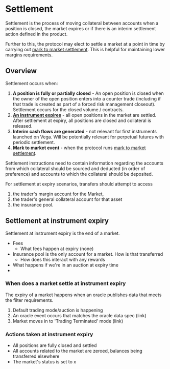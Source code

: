 # Settlement

Settlement is the process of moving collateral between accounts when a position is closed,  the market expires or if there is an interim settlement action defined in the product.

Further to this, the protocol may elect to settle a market at a point in time by carrying out [mark to market settlement](./0003-mark-to-market-settlement.md). This is helpful for maintaining lower margins requirements.

## Overview

Settlement occurs when:

1. **A position is fully or partially closed** - An open position is closed when the owner of the open position enters into a counter trade (including if that trade is created as part of a forced risk management closeout). Settlement occurs for the closed volume / contracts.
1. **[An instrument expires](#settlement-at-instrument-expiry)** - all open positions in the market are settled. After settlement at expiry, all positions are closed and collateral is released.
1. **Interim cash flows are generated** - not relevant for first instruments launched on Vega. Will be potentially relevant for perpetual futures with periodic settlement.
1. **Mark to market event** - when the protocol runs [mark to market settlement](./0003-mark-to-market-settlement.md).


Settlement instructions need to contain information regarding the accounts from which collateral should be sourced and deducted (in order of preference) and accounts to which the collateral should be deposited.

For settlement at expiry scenarios, transfers should attempt to access 
1. the trader's margin account for the Market, 
1. the trader's general collateral account for that asset 
1. the insurance pool. 

## Settlement at instrument expiry
Settlement at instrument expiry is the end of a market.
- Fees 
  - What fees happen at expiry (none) 
- Insurance pool is the only account for a market. How is that transferred
  - How does this interact with any rewards
- What happens if we're in an auction at expiry time
- 
### When does a market settle at instrument expiry
The expiry of a market happens when an oracle publishes data that meets the filter requirements.
1. Default trading mode/auction is happening
2. An oracle event occurs that matches the oracle data spec (link)
3. Market moves in to 'Trading Terminated' mode (link)


### Actions taken at instrument expiry
- All positions are fully closed and settled
- All accounts related to the market are zeroed, balances being transferred elsewhere
- The market's status is set to x
